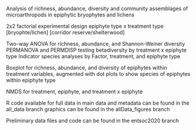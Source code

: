 Analysis of richness, abundance, diversity and community assemblages of microarthropods in epiphytic bryophytes and lichens 

2x2 factorial experimental design
epiphyte type x treatment type 
[bryophte/lichen]
[corridor reserve/shelterwood] 


Two-way ANOVA for richness, abundance, and Shannon-Weiner diversity  
PERMANOVA and PERMDISP testing betadiversity by treatment x epiphyte type 
Indicator species analyses by Factor, treatment, and epiphyte type 
 
Boxplot for richness, abundance, and diversity of epiphytes within treatment variables, augmented with dot plots to show species of epiphytes within epiphyte type 

NMDS for treatment, epiphyte, and treatment x epiphyte 



R code available for full data in main
data and metadata can be found in the all_data branch 
graphics can be found in the allData_figures branch 


Preliminary data files and code can be found in the entsoc2020 branch 

 
